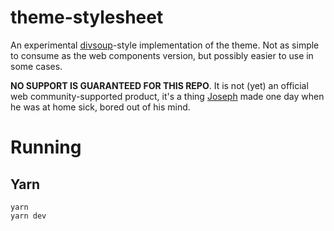 # theme-stylesheet
An experimental [divsoup](https://www.hackterms.com/div%20soup)-style implementation of the theme. Not as simple to consume as the web components version, but possibly easier to use in some cases.

**NO SUPPORT IS GUARANTEED FOR THIS REPO**.  It is not (yet) an official web community-supported product, it's a thing [Joseph](https://github.com/ThatJoeMoore) made one day when he was at home sick, bored out of his mind.

# Running

## Yarn

```
yarn
yarn dev
```
